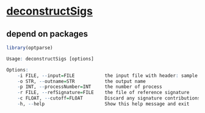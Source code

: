 # [deconstructSigs](!https://github.com/raerose01/deconstructSigs)

## depend on packages

```R
library(optparse)

Usage: deconstructSigs [options]

Options:
    -i FILE, --input=FILE           the input file with header: sample chr pos ref alt
    -o STR, --outname=STR           the output name
    -p INT, --processNumber=INT     the number of process
    -r FILE, --refSignature=FILE    the file of reference signature
    -c FLOAT, --cutoff=FLOAT        Discard any signature contributions with a weight less than this amount[0.06]
    -h, --help                      Show this help message and exit
```